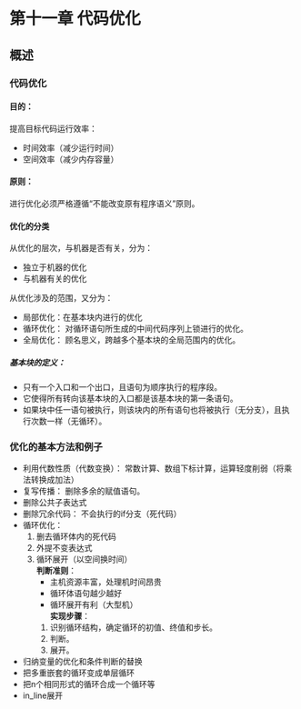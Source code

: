 # 第十一章 代码优化  

## 概述 

### 代码优化  

#### 目的：

提高目标代码运行效率：  

+ 时间效率（减少运行时间） 
+ 空间效率（减少内存容量）

#### 原则：

进行优化必须严格遵循“不能改变原有程序语义”原则。  

#### 优化的分类  

从优化的层次，与机器是否有关，分为：

+ 独立于机器的优化
+ 与机器有关的优化  

从优化涉及的范围，又分为：  

+ 局部优化：在基本块内进行的优化  
+ 循环优化： 对循环语句所生成的中间代码序列上锁进行的优化。  
+ 全局优化： 顾名思义，跨越多个基本块的全局范围内的优化。  

##### 基本块的定义：

+ 只有一个入口和一个出口，且语句为顺序执行的程序段。  
+ 它使得所有转向该基本块的入口都是该基本块的第一条语句。  
+ 如果块中任一语句被执行，则该块内的所有语句也将被执行（无分支），且执行次数一样（无循环）。  

### 优化的基本方法和例子  

+ 利用代数性质（代数变换）：
    常数计算、数组下标计算，运算轻度削弱（将乘法转换成加法） 
+ 复写传播：
    删除多余的赋值语句。  
+ 删除公共子表达式  
+ 删除冗余代码：
    不会执行的if分支（死代码）  
+ 循环优化：
    1. 删去循环体内的死代码  
    2. 外提不变表达式  
    3. 循环展开（以空间换时间）  
        **判断准则**：
        + 主机资源丰富，处理机时间昂贵  
        + 循环体语句越少越好  
        + 循环展开有利（大型机）  
        **实现步骤**：
        1. 识别循环结构，确定循环的初值、终值和步长。  
        2. 判断。  
        3. 展开。  
+ 归纳变量的优化和条件判断的替换  
+ 把多重嵌套的循环变成单层循环  
+ 把n个相同形式的循环合成一个循环等  
+ in_line展开